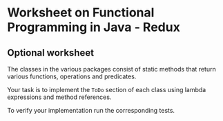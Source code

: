 # Worksheet on Functional Programming in Java - Redux

## Optional worksheet

The classes in the various packages consist of static methods that return various functions, operations and predicates.

Your task is to implement the `ToDo` section of each class using lambda expressions and method references. 

To verify your implementation run the corresponding tests.
